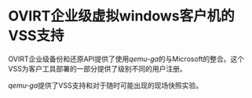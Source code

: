 # OVIRT企业级虚拟windows客户机的VSS支持

OVIRT企业级备份和还原API提供了使用*qemu-ga*的与Microsoft的整合。这个VSS为客户工具部署的一部分提供了级别不同的用户注册。

*qemu-ga*提供了VSS支持和对于随时可能出现的现场快照实验。

